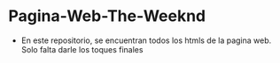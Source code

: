 ﻿# Pagina-Web-The-Weeknd

- En este repositorio, se encuentran todos los htmls de la pagina web. Solo falta darle los toques finales
